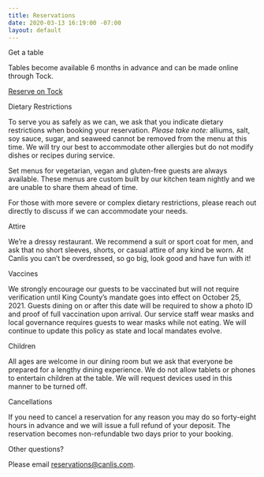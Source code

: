 ```yaml
---
title: Reservations
date: 2020-03-13 16:19:00 -07:00
layout: default
---
```


<p class="Caption">Get a table</p>

<p class="mb0 pb0">Tables become available 6 months in advance and can be made online through Tock. </p>
<p class="mt3 mb2 pb0"><a class="Button NoLine Caption" href="https://www.exploretock.com/canlis/" target="_blank">Reserve on Tock</a></p>

<div class="Caption mb4 mt4">Dietary Restrictions</div>
<p class="mb2 pb0">To serve you as safely as we can, we ask that you indicate dietary restrictions when booking your reservation. <i>Please take note:</i> alliums, salt, soy sauce, sugar, and seaweed cannot be removed from the menu at this time. We will try our best to accommodate other allergies but do not modify dishes or recipes during service. </p>
<p class="mb2 pb0">Set menus for vegetarian, vegan and gluten-free guests are always available. These menus are custom built by our kitchen team nightly and we are unable to share them ahead of time.</p>
<p class="mb0 pb0">For those with more severe or complex dietary restrictions, please reach out directly to discuss if we can accommodate your needs.</p>

<p class="Caption mt4">Attire</p>

<p class="mb0 pb0">We’re a dressy restaurant. We recommend a suit or sport coat for men, and ask that no short sleeves, shorts, or casual attire of any kind be worn. At Canlis you can’t be overdressed, so go big, look good and have fun with it!</p>

<div class="Caption mb4 mt4">Vaccines</div>
<p class="mb0 pb0">We strongly encourage our guests to be vaccinated but will not require verification until King County’s mandate goes into effect on October 25, 2021. Guests dining on or after this date will be required to show a photo ID and proof of full vaccination upon arrival. Our service staff wear masks and local governance requires guests to wear masks while not eating. We will continue to update this policy as state and local mandates evolve.</p>

<div class="Caption mb4 mt4">Children</div>
<p class="mb0 pb0">All ages are welcome in our dining room but we ask that everyone be prepared for a lengthy dining experience. We do not allow tablets or phones to entertain children at the table. We will request devices used in this manner to be turned off. </p>

<div class="Caption mb4 mt4">Cancellations</div>
<p class="mb0 pb0">If you need to cancel a reservation for any reason you may do so forty-eight hours in advance and we will issue a full refund of your deposit. The reservation becomes non-refundable two days prior to your booking.</p>

<div class="Caption mb4 mt4">Other questions?</div>

Please email [reservations@canlis.com](mailto:reservations@canlis.com).
